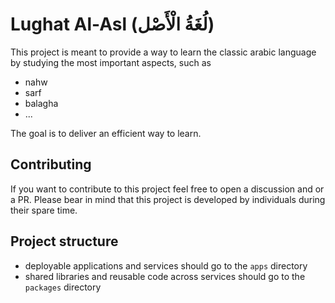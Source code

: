 # Lughat Al-Asl (لُغَةُ الْأَصْل)

This project is meant to provide a way to learn the classic arabic language by studying the most important aspects, such as

- nahw
- sarf
- balagha
- ...

The goal is to deliver an efficient way to learn.

## Contributing

If you want to contribute to this project feel free to open a discussion and or a PR. Please bear in mind that this project is developed by individuals during their spare time.

## Project structure

- deployable applications and services should go to the `apps` directory
- shared libraries and reusable code across services should go to the `packages` directory
